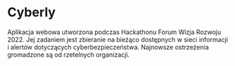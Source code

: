 # Cyberly

Aplikacja webowa utworzona podczas Hackathonu Forum Wizja Rozwoju 2022. Jej zadaniem jest zbieranie na bieżąco dostępnych w sieci informacji i alertów dotyczących cyberbezpieczeństwa. Najnowsze ostrzeżenia gromadzone są od rzetelnych organizacji.
